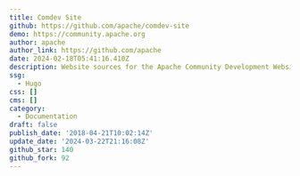 ```yaml
---
title: Comdev Site
github: https://github.com/apache/comdev-site
demo: https://community.apache.org
author: apache
author_link: https://github.com/apache
date: 2024-02-18T05:41:16.410Z
description: Website sources for the Apache Community Development Website
ssg:
  - Hugo
css: []
cms: []
category:
  - Documentation
draft: false
publish_date: '2018-04-21T10:02:14Z'
update_date: '2024-03-22T21:16:08Z'
github_star: 140
github_fork: 92
---
```

